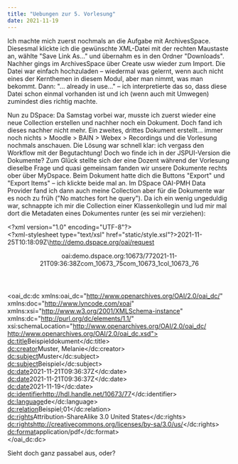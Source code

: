 ```yaml
---
title: "Uebungen zur 5. Vorlesung"
date: 2021-11-19
---
```

Ich machte mich zuerst nochmals an die Aufgabe mit ArchivesSpace. Diesesmal klickte ich die gewünschte XML-Datei mit der rechten Maustaste an, wählte "Save Link As..." und übernahm es in den Ordner "Downloads". Nachher gings im ArchivesSpace über Create usw wieder zum Import. Die Datei war einfach hochzuladen – wiedermal was gelernt, wenn auch nicht eines der Kernthemen in diesem Modul, aber man nimmt, was man bekommt.
Dann: "... already in use..." – ich interpretierte das so, dass diese Datei schon einmal vorhanden ist und ich (wenn auch mit Umwegen) zumindest dies richtig machte.

Nun zu DSpace: Da Samstag vorbei war, musste ich zuerst wieder eine neue Collection erstellen und nachher noch ein Dokument. Doch fand ich dieses nachher nicht mehr. Ein zweites, drittes Dokument erstellt... immer noch nichts > Moodle > BAIN > Webex > Recordings und die Vorlesung nochmals anschauen. Die Lösung war schnell klar: ich vergass den Workflow mit der Begutachtung! Doch wo finde ich in der JSPUI-Version die Dokumente? Zum Glück stellte sich der eine Dozent während der Vorlesung dieselbe Frage und quasi gemeinsam fanden wir unsere Dokumente rechts ober über MyDspace. Beim Dokument hatte dich die Buttons "Export" und "Export Items" – ich klickte beide mal an.
Im DSpace OAI-PMH Data Provider fand ich dann auch meine Collection aber für die Dokumente war es noch zu früh ("No matches fort he query"). Da ich ein wenig ungeduldig war, schnappte ich mir die Collection einer Klassenkollegin und lud mir mal dort die Metadaten eines Dokumentes runter (es sei mir verziehen):

\<?xml version="1.0" encoding="UTF-8"?>\
\<?xml-stylesheet type="text/xsl" href="static/style.xsl"?><OAI-PMH xmlns="http://www.openarchives.org/OAI/2.0/" xmlns:xsi="http://www.w3.org/2001/XMLSchema-instance" xsi:schemaLocation="http://www.openarchives.org/OAI/2.0/ http://www.openarchives.org/OAI/2.0/OAI-PMH.xsd"><responseDate>2021-11-25T10:18:09Z</responseDate><request verb="ListRecords" metadataPrefix="oai_dc" set="col_10673_76">\http://demo.dspace.org/oai/request</request><ListRecords><record><header><identifier>oai:demo.dspace.org:10673/77</identifier><datestamp>2021-11-21T09:36:38Z</datestamp><setSpec>com_10673_75</setSpec><setSpec>com_10673_1</setSpec><setSpec>col_10673_76</setSpec></header><metadata><oai_dc:dc xmlns:oai_dc="http://www.openarchives.org/OAI/2.0/oai_dc/" xmlns:doc="http://www.lyncode.com/xoai" xmlns:xsi="http://www.w3.org/2001/XMLSchema-instance" xmlns:dc="http://purl.org/dc/elements/1.1/" xsi:schemaLocation="http://www.openarchives.org/OAI/2.0/oai_dc/ http://www.openarchives.org/OAI/2.0/oai_dc.xsd">   
<dc:title>Beispieldokument</dc:title>   
<dc:creator>Muster, Melanie</dc:creator>   
<dc:subject>Muster</dc:subject>   
<dc:subject>Beispiel</dc:subject>   
<dc:date>2021-11-21T09:36:37Z</dc:date>   
<dc:date>2021-11-21T09:36:37Z</dc:date>   
<dc:date>2021-11-19</dc:date>   
<dc:identifier>http://hdl.handle.net/10673/77</dc:identifier>   
<dc:language>de</dc:language>   
<dc:relation>Beispiel;01</dc:relation>   
<dc:rights>Attribution-ShareAlike 3.0 United States</dc:rights>   
<dc:rights>http://creativecommons.org/licenses/by-sa/3.0/us/</dc:rights>   
<dc:format>application/pdf</dc:format>   
</oai_dc:dc></metadata></record></ListRecords></OAI-PMH>   

Sieht doch ganz passabel aus, oder?
